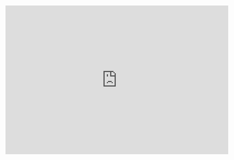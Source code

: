 <html lang="en" style="width:100%; height:300%;">
<head>
  <meta http-equiv="content-type" content="text/html; charset=utf-8">
  <title>Centifications</title>
</head>
  <body style="width:200%; height:300%; margin:0;">
    <iframe src="https://docs.google.com/gview?url=https://github.com/onkarsalunkhe/resume/raw/master/assets/CATIA_TATA_TECHNOLOGIES.pdf&embedded=true" style="width:600px; height:400px;" frameborder="0"></iframe>
  </body>
</html>
